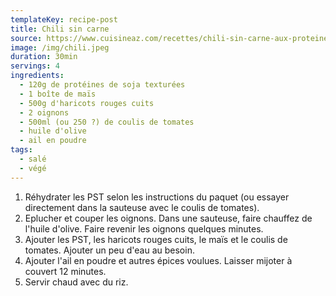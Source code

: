```yaml
---
templateKey: recipe-post
title: Chili sin carne
source: https://www.cuisineaz.com/recettes/chili-sin-carne-aux-proteines-de-soja-texturees-100245.aspx
image: /img/chili.jpeg
duration: 30min
servings: 4
ingredients:
  - 120g de protéines de soja texturées
  - 1 boîte de maïs
  - 500g d'haricots rouges cuits
  - 2 oignons
  - 500ml (ou 250 ?) de coulis de tomates
  - huile d'olive
  - ail en poudre
tags:
  - salé
  - végé
---
```

1. Réhydrater les PST selon les instructions du paquet (ou essayer directement dans la sauteuse avec le coulis de tomates).
2. Eplucher et couper les oignons. Dans une sauteuse, faire chauffez de l'huile d'olive. Faire revenir les oignons quelques minutes.
3. Ajouter les PST, les haricots rouges cuits, le maïs et le coulis de tomates. Ajouter un peu d'eau au besoin.
4. Ajouter l'ail en poudre et autres épices voulues. Laisser mijoter à couvert 12 minutes.
5. Servir chaud avec du riz.
